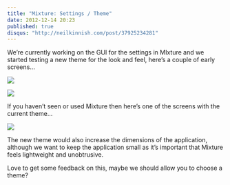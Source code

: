 ```yaml
---
title: "Mixture: Settings / Theme"
date: 2012-12-14 20:23
published: true
disqus: "http://neilkinnish.com/post/37925234281"
---
```


We&#8217;re currently working on the GUI for the settings in MIxture and we started testing a new theme for the look and feel, here&#8217;s a couple of early screens&#8230;

![](/assets/img/mixture_mf1etrSlfS1r58dia.png)

![](/assets/img/mixture_mf1ev2Rsiu1r58dia.png)

If you haven&#8217;t seen or used Mixture then here&#8217;s one of the screens with the current theme&#8230;

![](/assets/img/mixture_mf1ew2JuFV1r58dia.png)

The new theme would also increase the dimensions of the application, although we want to keep the application small as it&#8217;s important that Mixture feels lightweight and unobtrusive.

Love to get some feedback on this, maybe we should allow you to choose a theme?